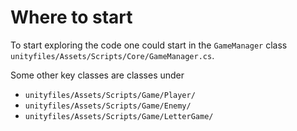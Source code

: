 # Where to start

To start exploring the code one could start in the `GameManager` class `unityfiles/Assets/Scripts/Core/GameManager.cs`. 

Some other key classes are classes under 

- `unityfiles/Assets/Scripts/Game/Player/` 
- `unityfiles/Assets/Scripts/Game/Enemy/` 
- `unityfiles/Assets/Scripts/Game/LetterGame/`


